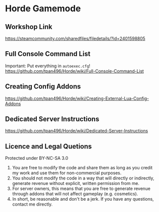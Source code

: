 # Horde Gamemode
## Workshop Link
https://steamcommunity.com/sharedfiles/filedetails/?id=2401598805
## Full Console Command List
Important: Put everything in `autoexec.cfg`!<br/>
https://github.com/tpan496/Horde/wiki/Full-Console-Command-List

## Creating Config Addons
https://github.com/tpan496/Horde/wiki/Creating-External-Lua-Config-Addons

## Dedicated Server Instructions
https://github.com/tpan496/Horde/wiki/Dedicated-Server-Instructions

## Licence and Legal Quetions
Protected under BY-NC-SA 3.0
1. You are free to modify the code and share them as long as you credit my work and use them for non-commercial purposes.
2. You should not modify the code in a way that will directly or indirectly, generate revenue without explicit, written permission from me.
3. For server owners, this means that you are free to generate revenue through addons that will not affect gameplay (e.g. cosmetics).
4. In short, be reasonable and don't be a jerk. If you have any questions, contact me directly.
